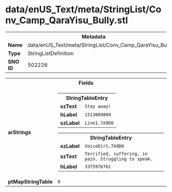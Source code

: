 <h1>data/enUS_Text/meta/StringList/Conv_Camp_QaraYisu_Bully.stl</h1><table><tr><th colspan="100%">Metadata</th></tr><tr><td><b>Name</b></td><td>data/enUS_Text/meta/StringList/Conv_Camp_QaraYisu_Bully.stl</td></tr><tr><td><b>Type</b></td><td>StringListDefinition</td></tr><tr><td><b>SNO ID</b></td><td>502226</td></tr></table>

<table><tr><th colspan="100%">Fields</th></tr><tr><td><b>arStrings</b></td><td><table><tr><th colspan="100%">StringTableEntry</th></tr><tr><td><b>szText</b></td><td><code>Stay away!</code></td></tr><tr><td><b>hLabel</b></td><td><code>1513089804</code></td></tr><tr><td><b>szLabel</b></td><td><code>Line1.7A9D0</code></td></tr></table>


<table><tr><th colspan="100%">StringTableEntry</th></tr><tr><td><b>szLabel</b></td><td><code>VoiceDir1.7A9D0</code></td></tr><tr><td><b>szText</b></td><td><code>Terrified, suffering, in pain. Struggling to speak.</code></td></tr><tr><td><b>hLabel</b></td><td><code>3375976761</code></td></tr></table>


</td></tr><tr><td><b>ptMapStringTable</b></td><td><code>0</code></td></tr></table>

